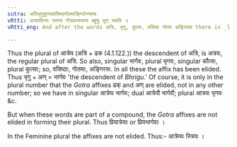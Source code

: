```yaml
---
sutra: अत्रिभृगुकुत्सवसिष्ठगोतमाङ्गिरोभ्यश्च
vRtti: अत्र्यादिभ्यः परस्य गोत्रप्रत्ययस्य बहुषु लुग् भवति ॥
vRtti_eng: And after the words अत्रि, भृगु, कुत्स, वसिष्ठ गोतम अङ्गिरस there is _luk_-elision of the _Gotra_-affix, when the word takes the plural, but not in feminine.

---
```

Thus the plural of आत्रेय (अत्रि + ढक (4.1.122.)) the descendent of अत्रि, is अत्रयः, the regular plural of अत्रि. So also, singular भार्गवः, plural भृगवः, singular कौत्सः, plural कुत्साः; so, वसिष्ठाः, गोतमाः, अङ्गिरसः. In all these the affix has been elided. Thus भृगु + अण् = भार्गवः 'the descendent of _Bhrigu_.' Of course, it is only in the plural number that the _Gotra_ affixes ढक् and अण् are elided, not in any other number; so we have in singular आत्रेयः भार्गवः; dual आत्रेयौ भार्गवौ; plural आत्रयः भृगवः &c.

But when these words are part of a compound, the _Gotra_ affixes are not elided in forming their plural. Thus प्रियात्रेयाः or प्रियभार्गवाः ।

In the Feminine plural the affixes are not elided. Thus:- आत्रेय्यः स्त्रियः ।